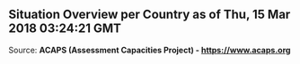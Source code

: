 ## Situation Overview per Country as of Thu, 15 Mar 2018 03:24:21 GMT

Source: **ACAPS (Assessment Capacities Project) - https://www.acaps.org**